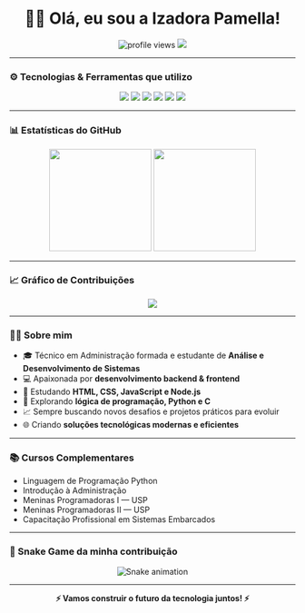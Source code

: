 <h1 align="center">👩‍💻 Olá, eu sou a Izadora Pamella!</h1>

<p align="center">
  <img src="https://komarev.com/ghpvc/?username=izadora-pamella&style=for-the-badge&color=0e75b6" alt="profile views" />
  <img src="https://img.shields.io/github/followers/izadora-pamella?label=Seguidores&style=for-the-badge&color=ff69b4" />
</p>

---

### ⚙ Tecnologias & Ferramentas que utilizo
<p align="center">
  <img src="https://img.shields.io/badge/Python-3776AB?style=for-the-badge&logo=python&logoColor=white" />
  <img src="https://img.shields.io/badge/C-00599C?style=for-the-badge&logo=c&logoColor=white" />
  <img src="https://img.shields.io/badge/HTML5-E34F26?style=for-the-badge&logo=html5&logoColor=white" />
  <img src="https://img.shields.io/badge/CSS3-1572B6?style=for-the-badge&logo=css3&logoColor=white" />
  <img src="https://img.shields.io/badge/JavaScript-F7DF1E?style=for-the-badge&logo=javascript&logoColor=black" />
  <img src="https://img.shields.io/badge/Node.js-339933?style=for-the-badge&logo=node.js&logoColor=white" />
</p>

---

### 📊 Estatísticas do GitHub
<div align="center">
  <img height="180em" src="https://github-readme-stats.vercel.app/api?username=izadora-pamella&show_icons=true&theme=radical&count_private=true" />
  <img height="180em" src="https://github-readme-stats.vercel.app/api/top-langs/?username=izadora-pamella&layout=compact&langs_count=7&theme=radical" />
</div>

---

### 📈 Gráfico de Contribuições
<p align="center">
  <img src="https://github-readme-activity-graph.vercel.app/graph?username=izadora-pamella&theme=react-dark&hide_border=true" />
</p>

---

### 👩‍🚀 Sobre mim
- 🎓 Técnico em Administração formada e estudante de **Análise e Desenvolvimento de Sistemas**  
- 💻 Apaixonada por **desenvolvimento backend & frontend**  
- 🚀 Estudando **HTML, CSS, JavaScript e Node.js**  
- 🤖 Explorando **lógica de programação, Python e C**  
- 📈 Sempre buscando novos desafios e projetos práticos para evoluir  
- 🌐 Criando **soluções tecnológicas modernas e eficientes**  

---

### 📚 Cursos Complementares
- Linguagem de Programação Python  
- Introdução à Administração  
- Meninas Programadoras I — USP  
- Meninas Programadoras II — USP   
- Capacitação Profissional em Sistemas Embarcados  

---

### 🐍 Snake Game da minha contribuição
<p align="center">
  <img src="https://raw.githubusercontent.com/izadora-pamella/izadora-pamella/output/github-contribution-grid-snake.svg" alt="Snake animation" />
</p>

---

<p align="center"><strong>⚡ Vamos construir o futuro da tecnologia juntos! ⚡</strong></p>
